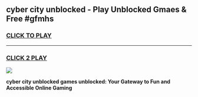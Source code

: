 
## cyber city unblocked - Play Unblocked Gmaes & Free #gfmhs
<h3>
<a href="https://news.freeplayer.one?title=cyber_city_unblocked&ref=24F">CLICK TO PLAY</a></h3>
<hr>

<h3>
<a href="https://news.freeplayer.one?title=cyber_city_unblocked&ref=24F">CLICK 2 PLAY</a>
  
</h3>

<a href="https://news.freeplayer.one?title=cyber_city_unblocked&ref=24F/"><img src="https://clearcache.store/games.png"></a>


**cyber city unblocked games unblocked: Your Gateway to Fun and Accessible Online Gaming**
